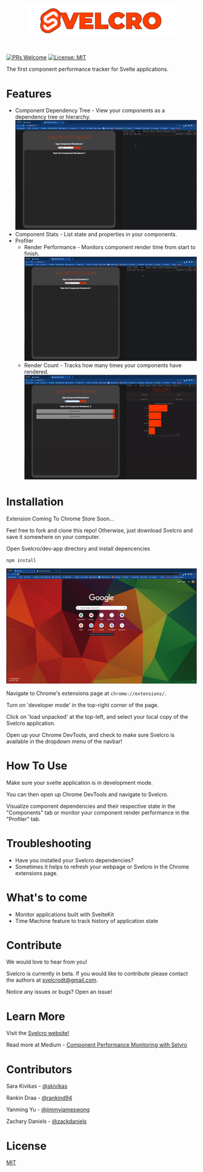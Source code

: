 <p align="center">
  <img width="400" src="docs/images/svelcroEDIT.png">
  <h1 align="center"></h1>
</p>

[![PRs Welcome](https://img.shields.io/badge/PRs-welcome-brightgreen.svg)](https://github.com/oslabs-beta/Svelcro/pulls)
[![License: MIT](https://img.shields.io/badge/License-MIT-blue.svg)]()

<!-- [![Version 1.0.0](https://img.shields.io/github/manifest-json/v/svelcro/main)]() -->

The first component performance tracker for Svelte applications.

# Features

- Component Dependency Tree - View your components as a dependency tree or hierarchy.
  ![component tree and hierarchy](./docs/gifs/component-tree-hierarchy.gif)
- Component Stats - List state and properties in your components.
- Profiler
  - Render Performance - Monitors component render time from start to finish.
    ![](./docs/gifs/render-times.gif)
  - Render Count - Tracks how many times your components have rendered.
    ![](./docs/gifs/render-count.gif)

# Installation

Extension Coming To Chrome Store Soon...

Feel free to fork and clone this repo! Otherwise, just download Svelcro and save it somewhere on your computer.

Open Svelcro/dev-app directory and install depencencies

```
npm install
```

![installation](./docs/gifs/installition.gif)

Navigate to Chrome's extensions page at `chrome://extensions/`.

Turn on 'developer mode' in the top-right corner of the page.

Click on 'load unpacked' at the top-left, and select your local copy of the Svelcro application.

Open up your Chrome DevTools, and check to make sure Svelcro is available in the dropdown menu of the navbar!

# How To Use

Make sure your svelte application is in development mode.

You can then open up Chrome DevTools and navigate to Svelcro.

Visualize component dependencies and their respective state in the "Components" tab or monitor your component render performance in the "Profiler" tab.

# Troubleshooting

- Have you installed your Svelcro dependencies?
- Sometimes it helps to refresh your webpage or Svelcro in the Chrome extensions page.

# What's to come

- Monitor applications built with SvelteKit
- Time Machine feature to track history of application state

# Contribute

We would love to hear from you!

Svelcro is currently in beta. If you would like to contribute please contact the authors at svelcrodt@gmail.com.

Notice any issues or bugs? Open an issue!

# Learn More

<!-- PLACEHOLDER FOR LANDING PAGE, ADD LANDINGPAGE LINK-->

Visit the [Svelcro website!]()

<!-- PLACEHOLDER ARTICLE, ADD ARTICLE LINK -->

Read more at Medium - [Component Performance Monitoring with Selvro]()

# Contributors

Sara Kivikas - [@skivikas](https://github.com/skivikas)

Rankin Draa - [@rankind94](https://github.com/rankind94)

Yanming Yu - [@jimmyjameswong](https://github.com/jimmyjameswong)

Zachary Daniels - [@zackdaniels](https://github.com/zackdaniels)

# License

[MIT](./docs/LICENSE.md)
